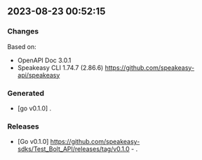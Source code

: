

## 2023-08-23 00:52:15
### Changes
Based on:
- OpenAPI Doc 3.0.1 
- Speakeasy CLI 1.74.7 (2.86.6) https://github.com/speakeasy-api/speakeasy
### Generated
- [go v0.1.0] .
### Releases
- [Go v0.1.0] https://github.com/speakeasy-sdks/Test_Bolt_API/releases/tag/v0.1.0 - .